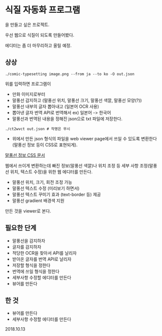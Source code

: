 # 식질 자동화 프로그램

을 만들고 싶은 프로젝트.

우선 웹으로 식질이 되도록 만들어봤다.

에디터는 좀 더 마무리하고 올릴 예정.

## 상상

```
./comic-typesetting image.png --from ja --to ko -O out.json
```

위를 입력하면 프로그램이

* 만화 이미지로부터
* 말풍선 감지하고 (말풍선 위치, 말풍선 크기, 말풍선 색깔, 말풍선 모양(?))
* 말풍선 내부의 글자 뽑아내고 (일본어 OCR 사용)
* 뽑아낸 글자 번역 API로 번역해서 ex) 일본어 -> 한국어
* 말풍선과 번역된 내용을 정해진 json으로 txt 파일에 저장한다.

```
./ct2wvct out.json # 작명은 무시
```

* 위에서 만든 json 형식의 파일을 web viewer page에서 쓰일 수 있도록 변환한다 (말풍선 정보 등이 CSS로 표현되게).

[말풍선 정보 CSS 문서](./bubble-doc.md)

웹에서 쓰이게 변환하는데 빠진 정보(말풍선 색깔)나 위치 조정 등 세부 사항 조정(말풍선 위치, 텍스트 수정)을 위한 웹 에디터를 만든다.

* 말풍선 위치, 크기, 회전 조정 가능
* 말풍선 텍스트 수정 (미리보기 하면서)
* 말풍선 텍스트 꾸미기 효과 (text-border 등) 제공
* 말풍선 gradient 배경색 지원

만든 것을 viewer로 본다.

## 필요한 단계

* 말풍선을 감지하자
* 글자를 감지하자
* 적당한 OCR을 찾아서 API를 날리자
* 받아온 글자를 번역 API로 날리자
* 저장할 형식을 정한다
* 번역에 쓰일 형식을 정한다
* 세부사항 수정할 에디터를 만든다
* 뷰어를 만든다

## 한 것

* 뷰어를 만든다
* 세부사항 수정할 에디터를 만든다

2018.10.13
